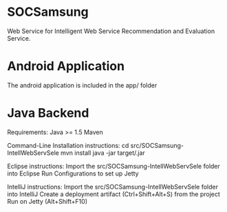 SOCSamsung
==========

Web Service for Intelligent Web Service Recommendation and Evaluation Service.


Android Application 
===================

The android application is included in the app/ folder


Java Backend
============

Requirements:
    Java >= 1.5
    Maven

Command-Line Installation instructions:
    cd src/SOCSamsung-IntellWebServSele
    mvn install
    java -jar target/<outfile>.jar

Eclipse instructions:
    Import the src/SOCSamsung-IntellWebServSele folder into Eclipse
    Run Configurations to set up Jetty

IntelliJ instructions:
    Import the src/SOCSamsung-IntellWebServSele folder into IntelliJ
    Create a deployment artifact (Ctrl+Shift+Alt+S) from the project
    Run on Jetty (Alt+Shift+F10)


